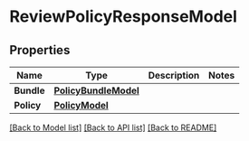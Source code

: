 # ReviewPolicyResponseModel

## Properties

Name | Type | Description | Notes
------------ | ------------- | ------------- | -------------
**Bundle** | [**PolicyBundleModel**](PolicyBundleModel.md) |  | 
**Policy** | [**PolicyModel**](PolicyModel.md) |  | 

[[Back to Model list]](../README.md#documentation-for-models) [[Back to API list]](../README.md#documentation-for-api-endpoints) [[Back to README]](../README.md)


